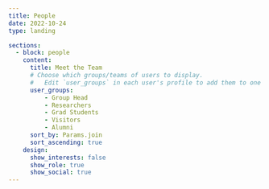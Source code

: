 ```yaml
---
title: People
date: 2022-10-24
type: landing

sections:
  - block: people
    content:
      title: Meet the Team
      # Choose which groups/teams of users to display.
      #   Edit `user_groups` in each user's profile to add them to one or more of these groups.
      user_groups:
          - Group Head
          - Researchers
          - Grad Students
          - Visitors
          - Alumni
      sort_by: Params.join
      sort_ascending: true
    design:
      show_interests: false
      show_role: true
      show_social: true
---
```

